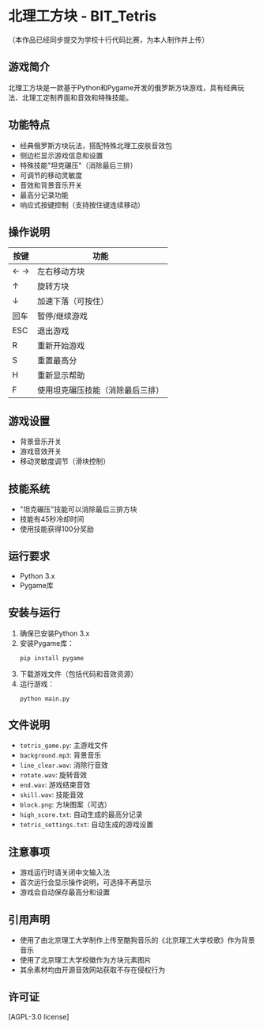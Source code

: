 # 北理工方块 - BIT_Tetris 
（本作品已经同步提交为学校十行代码比赛，为本人制作并上传）

## 游戏简介
北理工方块是一款基于Python和Pygame开发的俄罗斯方块游戏，具有经典玩法、北理工定制界面和音效和特殊技能。

## 功能特点
- 经典俄罗斯方块玩法，搭配特殊北理工皮肤音效包
- 侧边栏显示游戏信息和设置
- 特殊技能"坦克碾压"（消除最后三排）
- 可调节的移动灵敏度
- 音效和背景音乐开关
- 最高分记录功能
- 响应式按键控制（支持按住键连续移动）

## 操作说明
| 按键 | 功能 |
|------|------|
| ← → | 左右移动方块 |
| ↑ | 旋转方块 |
| ↓ | 加速下落（可按住） |
| 回车 | 暂停/继续游戏 |
| ESC | 退出游戏 |
| R | 重新开始游戏 |
|S|重置最高分|
|H|重新显示帮助|
| F | 使用坦克碾压技能（消除最后三排） |

## 游戏设置
- 背景音乐开关
- 游戏音效开关
- 移动灵敏度调节（滑块控制）

## 技能系统
- "坦克碾压"技能可以消除最后三排方块
- 技能有45秒冷却时间
- 使用技能获得100分奖励

## 运行要求
- Python 3.x
- Pygame库

## 安装与运行
1. 确保已安装Python 3.x
2. 安装Pygame库：
   ```
   pip install pygame
   ```
3. 下载游戏文件（包括代码和音效资源）
4. 运行游戏：
   ```
   python main.py
   ```

## 文件说明
- `tetris_game.py`: 主游戏文件
- `background.mp3`: 背景音乐
- `line_clear.wav`: 消除行音效
- `rotate.wav`: 旋转音效
- `end.wav`: 游戏结束音效
- `skill.wav`: 技能音效
- `block.png`: 方块图案（可选）
- `high_score.txt`: 自动生成的最高分记录
- `tetris_settings.txt`: 自动生成的游戏设置

## 注意事项
- 游戏运行时请关闭中文输入法
- 首次运行会显示操作说明，可选择不再显示
- 游戏会自动保存最高分和设置

## 引用声明
- 使用了由北京理工大学制作上传至酷狗音乐的《北京理工大学校歌》作为背景音乐
- 使用了北京理工大学校徽作为方块元素图片
- 其余素材均由开源音效网站获取不存在侵权行为

## 许可证
[AGPL-3.0 license]


